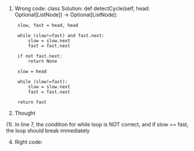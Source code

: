 1. Wrong code:
class Solution:
    def detectCycle(self, head: Optional[ListNode]) -> Optional[ListNode]:
        
        slow, fast = head, head
        
        while (slow!=fast) and fast.next:
            slow = slow.next
            fast = fast.next
            
        if not fast.next:
            return None
        
        slow = head
        
        while (slow!=fast):
            slow = slow.next
            fast = fast.next
            
        return fast

2. Thought

(1). In line 7, the condition for while loop is NOT correct, and if slow == fast, the loop should break immediately

4. Right code:
